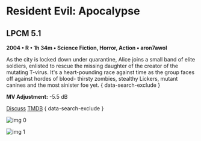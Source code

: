 # Resident Evil: Apocalypse

## LPCM 5.1

**2004 • R • 1h 34m • Science Fiction, Horror, Action • aron7awol**

As the city is locked down under quarantine, Alice joins a small band of elite soldiers, enlisted to rescue the missing daughter of the creator of the mutating T-virus. It's a heart-pounding race against time as the group faces off against hordes of blood- thirsty zombies, stealthy Lickers, mutant canines and the most sinister foe yet.
{ data-search-exclude }

**MV Adjustment:** -5.5 dB

[Discuss](https://www.avsforum.com/threads/bass-eq-for-filtered-movies.2995212/post-58321926)  [TMDB](1577)
{ data-search-exclude }

![img 0](https://i.imgur.com/twSdfI3.jpg)

![img 1](https://i.imgur.com/ccfoVLv.jpg)

